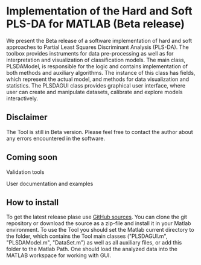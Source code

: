 Implementation of the Hard and Soft PLS-DA for MATLAB (Beta release)
===========================================

We present the Beta release of a software implementation of hard and soft approaches to Partial Least Squares Discriminant Analysis (PLS-DA). 
The toolbox provides instruments for data pre-processing as well as for interpretation and visualization of classification models. 
The main class, PLSDAModel, is responsible for the logic and contains implementation of both methods and auxiliary algorithms. 
The instance of this class has fields, which represent the actual model, and methods for data visualization and statistics. 
The PLSDAGUI class provides graphical user interface, where user can create and manipulate datasets, calibrate and explore models interactively.  

Disclaimer
-----------
The Tool is still in Beta version. Please feel free to contact the author about any errors encountered in the software.

Coming soon
-----------
Validation tools

User documentation and examples

How to install
--------------
To get the latest release plase use [GitHub sources](https://github.com/yzontov/pls-da/). 
You can clone the git repository or download the source as a zip-file and install it in your Matlab environment.
To use the Tool you should set the Matlab current directory to the folder, which contains the Tool main classes ("PLSDAGUI.m", "PLSDAModel.m", "DataSet.m") as well as all auxiliary files, or add this folder to the Matlab Path.
One should load the analyzed data into the MATLAB workspace for working with GUI.